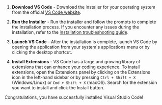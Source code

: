 <!--
title: Install VS Code
icon: computer
tags: install
description: How to install Visual Studio Code.
-->
1. **Download VS Code** - Download the installer for your operating system from the official [VS Code website](https://code.visualstudio.com/download).

2. **Run the Installer** - Run the installer and follow the prompts to complete the installation process. If you encounter any issues during the installation, refer to the [installation troubleshooting guide](https://code.visualstudio.com/docs/setup/troubleshooting).

3. **Launch VS Code** - After the installation is complete, launch VS Code by opening the application from your system's applications menu or by clicking the desktop shortcut.

4. **Install Extensions** - VS Code has a large and growing library of extensions that can enhance your coding experience. To install extensions, open the Extensions panel by clicking on the Extensions icon in the left-hand sidebar or by pressing `Ctrl + Shift + X` (Windows/Linux) or `Cmd + Shift + X` (macOS). Search for the extension you want to install and click the Install button.

Congratulations, you have successfully installed Visual Studio Code!
